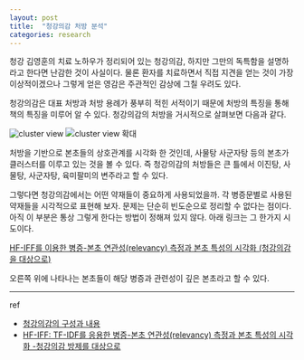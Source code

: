 ```yaml
---
layout: post
title:  "청강의감 처방 분석"
categories: research
---
```


청강 김영훈의 치료 노하우가 정리되어 있는 청강의감, 하지만 그만의 독특함을 설명하라고 한다면 난감한 것이 사실이다. 물론 환자를 치료하면서 직접 지견을 얻는 것이 가장 이상적이겠으나 그렇게 얻은 영감은 주관적인 감상에 그칠 우려도 있다.

청강의감은 대표 처방과 처방 용례가 풍부히 적힌 서적이기 때문에 처방의 특징을 통해 책의 특징을 미루어 알 수 있다. 청강의감의 처방을 거시적으로 살펴보면 다음과 같다.

![cluster view](https://pinedance.github.io/research/data/images/CheongKangEuiGam/ClusterDensity.png)
![cluster view 확대](https://pinedance.github.io/research/data/images/CheongKangEuiGam/ClusterDensity2.png)

처방을 기반으로 본초들의 상호관계를 시각화 한 것인데, 사물탕 사군자탕 등의 본초가 클러스터를 이루고 있는 것을 볼 수 있다. 즉 청강의감의 처방들은 큰 틀에서 이진탕, 사물탕, 사군자탕, 육미팔미의 변주라고 할 수 있다.

그렇다면 청강의감에서는 어떤 약재들이 중요하게 사용되었을까. 각 병증문별로 사용된 약재들을 시각적으로 표현해 보자. 문제는 단순히 빈도순으로 정리할 수 없다는 점이다. 아직 이 부분은 통상 그렇게 한다는 방법이 정해져 있지 않다. 아래 링크는 그 한가지 시도이다.

[HF-IFF를 이용한 병증-본초 연관성(relevancy) 측정과 본초 특성의 시각화 (청강의감을 대상으로)](http://115.68.184.81:3838/2015CGAnalysis/HF-IFF-demo/)

오른쪽 위에 나타나는 본초들이 해당 병증과 관련성이 깊은 본초라고 할 수 있다.

***

ref

- [청강의감의 구성과 내용](https://goo.gl/2HG6LC)
- [HF-IFF: TF-IDF를 응용한 병증-본초 연관성(relevancy) 측정과 본초 특성의 시각화 -청강의감 방제를 대상으로](http://dx.doi.org/10.6116/kjh.2015.30.3.63.)
